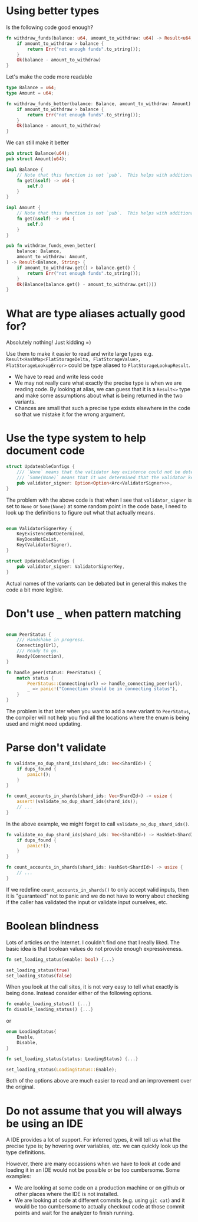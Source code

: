 # Using better types

Is the following code good enough?

```rust
fn withdraw_funds(balance: u64, amount_to_withdraw: u64) -> Result<u64, String> {
    if amount_to_withdraw > balance {
        return Err("not enough funds".to_string());
    }
    Ok(balance - amount_to_withdraw)
}
```

Let's make the code more readable

```rust
type Balance = u64;
type Amount = u64;

fn withdraw_funds_better(balance: Balance, amount_to_withdraw: Amount) -> Result<Balance, String> {
    if amount_to_withdraw > balance {
        return Err("not enough funds".to_string());
    }
    Ok(balance - amount_to_withdraw)
}
```

We can still make it better

```rust
pub struct Balance(u64);
pub struct Amount(u64);

impl Balance {
    // Note that this function is not `pub`.  This helps with additional safety but might be too cumbersome.
    fn get(&self) -> u64 {
        self.0
    }
}

impl Amount {
    // Note that this function is not `pub`.  This helps with additional safety but might be too cumbersome.
    fn get(&self) -> u64 {
        self.0
    }
}

pub fn withdraw_funds_even_better(
    balance: Balance,
    amount_to_withdraw: Amount,
) -> Result<Balance, String> {
    if amount_to_withdraw.get() > balance.get() {
        return Err("not enough funds".to_string());
    }
    Ok(Balance(balance.get() - amount_to_withdraw.get()))
}
```

# What are type aliases actually good for?

Absolutely nothing!  Just kidding =)

Use them to make it easier to read and write large types e.g. `Result<HashMap<FlatStorageDelta, FlatStorageValue>, FlatStorageLookupError>` could be type aliased to `FlatStorageLookupResult`.

* We have to read and write less code
* We may not really care what exactly the precise type is when we are reading code.  By looking at alias, we can guess that it is a `Result<>` type and make some assumptions about what is being returned in the two variants.
* Chances are small that such a precise type exists elsewhere in the code so that we mistake it for the wrong argument.

# Use the type system to help document code

```rust
struct UpdateableConfigs {
    /// `None` means that the validator key existence could not be determined.
    /// `Some(None)` means that it was determined that the validator key does not exist.
    pub validator_signer: Option<Option<Arc<ValidatorSigner>>>,
}
```

The problem with the above code is that when I see that `validator_signer` is set to `None` or `Some(None)` at some random point in the code base, I need to look up the definitions to figure out what that actually means.

```rust

enum ValidatorSignerKey {
    KeyExistenceNotDetermined,
    KeyDoesNotExist,
    Key(ValidatorSigner),
}

struct UpdateableConfigs {
    pub validator_signer: ValidatorSignerKey,
}
```

Actual names of the variants can be debated but in general this makes the code a bit more legible.

# Don't use `_` when pattern matching

```rust

enum PeerStatus {
    /// Handshake in progress.
    Connecting(Url),
    /// Ready to go.
    Ready(Connection),
}

fn handle_peer(status: PeerStatus) {
    match status {
        PeerStatus::Connecting(url) => handle_connecting_peer(url),
        _ => panic!("Connection should be in connecting status"),
    }
}
```

The problem is that later when you want to add a new variant to `PeerStatus`, the compiler will not help you find all the locations where the enum is being used and might need updating.  

# Parse don't validate

```rust
fn validate_no_dup_shard_ids(shard_ids: Vec<ShardId>) {
    if dups_found {
        panic!();
    }
}

fn count_accounts_in_shards(shard_ids: Vec<ShardId>) -> usize {
    assert!(validate_no_dup_shard_ids(shard_ids));
    // ...
}
```

In the above example, we might forget to call `validate_no_dup_shard_ids()`.

```rust
fn validate_no_dup_shard_ids(shard_ids: Vec<ShardId>) -> HashSet<ShardId> {
    if dups_found {
        panic!();
    }
}

fn count_accounts_in_shards(shard_ids: HashSet<ShardId>) -> usize {
    // ...
}

```

If we redefine `count_accounts_in_shards()` to only accept valid inputs, then it is "guaranteed" not to panic and we do not have to worry about checking if the caller has validated the input or validate input ourselves, etc.

# Boolean blindness

Lots of articles on the Internet.  I couldn't find one that I really liked.  The basic idea is that boolean values do not provide enough expressiveness.

```rust
fn set_loading_status(enable: bool) {...}

set_loading_status(true)
set_loading_status(false)
```

When you look at the call sites, it is not very easy to tell what exactly is being done.  Instead consider either of the following options.

```rust
fn enable_loading_status() {...}
fn disable_loading_status() {...}
```

or 

```rust
enum LoadingStatus{
    Enable,
    Disable,
}

fn set_loading_status(status: LoadingStatus) {...}

set_loading_status(LoadingStatus::Enable);
```

Both of the options above are much easier to read and an improvement over the original.

# Do not assume that you will always be using an IDE

A IDE provides a lot of support.  For inferred types, it will tell us what the precise type is; by hovering over variables, etc. we can quickly look up the type definitions.

However, there are many occassions when we have to look at code and loading it in an IDE would not be possible or be too cumbersome.  Some examples:

* We are looking at some code on a production machine or on github or other places where the IDE is not installed.
* We are looking at code at different commits (e.g. using `git cat`) and it would be too cumbersome to actually checkout code at those commit points and wait for the analyzer to finish running.
